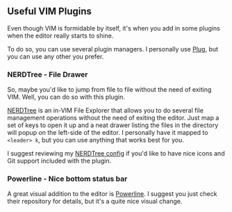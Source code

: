 ## Useful VIM Plugins
Even though VIM is formidable by itself, it's when you add in some plugins when
the editor really starts to shine.

To do so, you can use several plugin managers. I personally use 
[Plug](https://github.com/junegunn/vim-plug), but you can use any other you 
prefer.

### NERDTree - File Drawer
So, maybe you'd like to jump from file to file without the need of exiting VIM.
Well, you can do so with this plugin.

[NERDTree](https://github.com/scrooloose/nerdtree) is an in-VIM File Explorer 
that allows you to do several file management operations without the need of 
exiting the editor. Just map a set of keys to open it up and a neat drawer 
listing the files in the directory will popup on the left-side of the editor. I 
personally have it mapped to `<leader> k`, but you can use anything that works 
best for you.

I suggest reviewing my [NERDTree config](../../Resources/.vimrc) if you'd like
to have nice icons and Git support included with the plugin.

### Powerline - Nice bottom status bar
A great visual addition to the editor is 
[Powerline](https://github.com/powerline/powerline). I suggest you just check
their repository for details, but it's a quite nice visual change.
